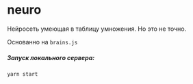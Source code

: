 # neuro

Нейросеть умеющая в таблицу умножения. Но это не точно. 

Основанно на `brains.js`

##### Запуск локального сервера:
```bash
yarn start
```